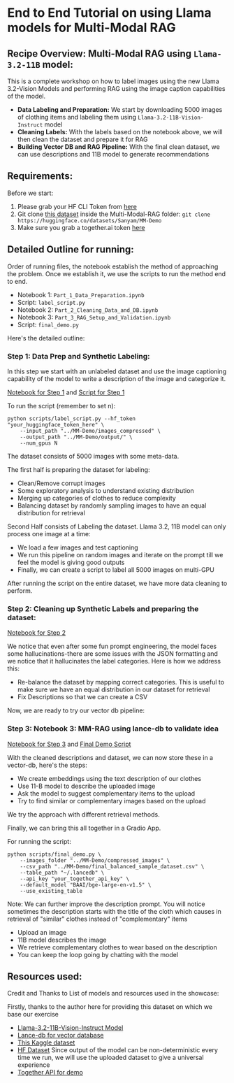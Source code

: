 # End to End Tutorial on using Llama models for Multi-Modal RAG 

## Recipe Overview: Multi-Modal RAG using `Llama-3.2-11B` model: 

This is a complete workshop on how to label images using the new Llama 3.2-Vision Models and performing RAG using the image caption capabilities of the model.

- **Data Labeling and Preparation:** We start by downloading 5000 images of clothing items and labeling them using `Llama-3.2-11B-Vision-Instruct` model
- **Cleaning Labels:** With the labels based on the notebook above, we will then clean the dataset and prepare it for RAG
- **Building Vector DB and RAG Pipeline:** With the final clean dataset, we can use descriptions and 11B model to generate recommendations

## Requirements:

Before we start:

1. Please grab your HF CLI Token from [here](https://huggingface.co/settings/tokens)
2. Git clone [this dataset](https://huggingface.co/datasets/Sanyam/MM-Demo) inside the Multi-Modal-RAG folder: `git clone https://huggingface.co/datasets/Sanyam/MM-Demo`
3. Make sure you grab a together.ai token [here](https://www.together.ai)

## Detailed Outline for running:

Order of running files, the notebook establish the method of approaching the problem. Once we establish it, we use the scripts to run the method end to end.

- Notebook 1: `Part_1_Data_Preparation.ipynb`
- Script: `label_script.py`
- Notebook 2: `Part_2_Cleaning_Data_and_DB.ipynb`
- Notebook 3: `Part_3_RAG_Setup_and_Validation.ipynb`
- Script: `final_demo.py`

Here's the detailed outline:

### Step 1: Data Prep and Synthetic Labeling:

In this step we start with an unlabeled dataset and use the image captioning capability of the model to write a description of the image and categorize it.

[Notebook for Step 1](./notebooks/Part_1_Data_Preparation.ipynb) and [Script for Step 1](./scripts/label_script.py)

To run the script (remember to set n):
```
python scripts/label_script.py --hf_token "your_huggingface_token_here" \
    --input_path "../MM-Demo/images_compressed" \
    --output_path "../MM-Demo/output/" \
    --num_gpus N
```

The dataset consists of 5000 images with some meta-data.

The first half is preparing the dataset for labeling:
- Clean/Remove corrupt images
- Some exploratory analysis to understand existing distribution
- Merging up categories of clothes to reduce complexity 
- Balancing dataset by randomly sampling images to have an equal distribution for retrieval

Second Half consists of Labeling the dataset. Llama 3.2, 11B model can only process one image at a time:
- We load a few images and test captioning
- We run this pipeline on random images and iterate on the prompt till we feel the model is giving good outputs
- Finally, we can create a script to label all 5000 images on multi-GPU

After running the script on the entire dataset, we have more data cleaning to perform.

### Step 2: Cleaning up Synthetic Labels and preparing the dataset:

[Notebook for Step 2](./notebooks/Part_2_Cleaning_Data_and_DB.ipynb)

We notice that even after some fun prompt engineering, the model faces some hallucinations-there are some issues with the JSON formatting and we notice that it hallucinates the label categories. Here is how we address this:

- Re-balance the dataset by mapping correct categories. This is useful to make sure we have an equal distribution in our dataset for retrieval
- Fix Descriptions so that we can create a CSV

Now, we are ready to try our vector db pipeline:

### Step 3: Notebook 3: MM-RAG using lance-db to validate idea

[Notebook for Step 3](./notebooks/Part_3_RAG_Setup_and_Validation.ipynb) and [Final Demo Script](./scripts/label_script.py)


With the cleaned descriptions and dataset, we can now store these in a vector-db, here's the steps:


- We create embeddings using the text description of our clothes
- Use 11-B model to describe the uploaded image
- Ask the model to suggest complementary items to the upload
- Try to find similar or complementary images based on the upload

We try the approach with different retrieval methods.

Finally, we can bring this all together in a Gradio App. 

For running the script:
```
python scripts/final_demo.py \
    --images_folder "../MM-Demo/compressed_images" \
    --csv_path "../MM-Demo/final_balanced_sample_dataset.csv" \
    --table_path "~/.lancedb" \
    --api_key "your_together_api_key" \
    --default_model "BAAI/bge-large-en-v1.5" \
    --use_existing_table 
```

Note: We can further improve the description prompt. You will notice sometimes the description starts with the title of the cloth which causes in retrieval of "similar" clothes instead of "complementary" items

- Upload an image
- 11B model describes the image
- We retrieve complementary clothes to wear based on the description
- You can keep the loop going by chatting with the model

## Resources used: 

Credit and Thanks to List of models and resources used in the showcase:

Firstly, thanks to the author here for providing this dataset on which we base our exercise []()

- [Llama-3.2-11B-Vision-Instruct Model](https://www.llama.com/docs/how-to-guides/vision-capabilities/)
- [Lance-db for vector database](https://lancedb.com)
- [This Kaggle dataset](https://www.kaggle.com/datasets/agrigorev/clothing-dataset-full)
- [HF Dataset](https://huggingface.co/datasets/Sanyam/MM-Demo) Since output of the model can be non-deterministic every time we run, we will use the uploaded dataset to give a universal experience
- [Together API for demo](https://www.together.ai)